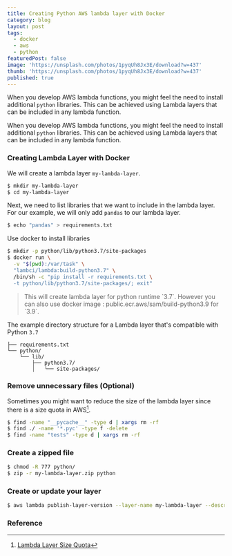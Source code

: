 ```yaml
---
title: Creating Python AWS lambda layer with Docker
category: blog
layout: post
tags:
  - docker
  - aws
  - python
featuredPost: false
image: 'https://unsplash.com/photos/1pyqUh8Jx3E/download?w=437'
thumb: 'https://unsplash.com/photos/1pyqUh8Jx3E/download?w=437'
published: true
---
```


When you develop AWS lambda functions, you might feel the need to install additional `python` libraries. This can be achieved using Lambda layers that can be included in any lambda function.<!-- truncate_here -->


When you develop AWS lambda functions, you might feel the need to install additional `python` libraries. This can be achieved using Lambda layers that can be included in any lambda function.  


### Creating Lambda Layer with Docker

We will create a lambda layer `my-lambda-layer`. 

```bash
$ mkdir my-lambda-layer
$ cd my-lambda-layer
```

Next, we need to list libraries that we want to include in the lambda layer. For our example, we will only add `pandas` to our lambda layer.

```bash
$ echo "pandas" > requirements.txt
```

Use docker to install libraries

```bash
$ mkdir -p python/lib/python3.7/site-packages
$ docker run \
  -v "$(pwd):/var/task" \
  "lambci/lambda:build-python3.7" \
  /bin/sh -c "pip install -r requirements.txt \
  -t python/lib/python3.7/site-packages/; exit"
```

<blockquote class="attention" markdown="1">
This will create lambda layer for python runtime `3.7`. However you can also use docker image : public.ecr.aws/sam/build-python3.9 for `3.9`. 
</blockquote>

The example directory structure for a Lambda layer that's compatible with Python `3.7` 

```
├── requirements.txt
└── python/
    └── lib/
        ├── python3.7/
        │   └── site-packages/
```

### Remove unnecessary files (Optional)

Sometimes you might want to reduce the size of the lambda layer since there is a size quota in AWS[^quota]. 

```bash
$ find -name "__pycache__" -type d | xargs rm -rf
$ find ./ -name '*.pyc' -type f -delete
$ find -name "tests" -type d | xargs rm -rf
```

### Create a zipped file

```bash
$ chmod -R 777 python/
$ zip -r my-lambda-layer.zip python
```

### Create or update your layer

```bash
$ aws lambda publish-layer-version --layer-name my-lambda-layer --description "Demo Lambda Layer" --zip-file "fileb://my-lambda-layer.zip" --compatible-runtimes "python3.7"
```

### Reference

[^quota]: [Lambda Layer Size Quota](https://docs.aws.amazon.com/lambda/latest/dg/invocation-layers.html)
